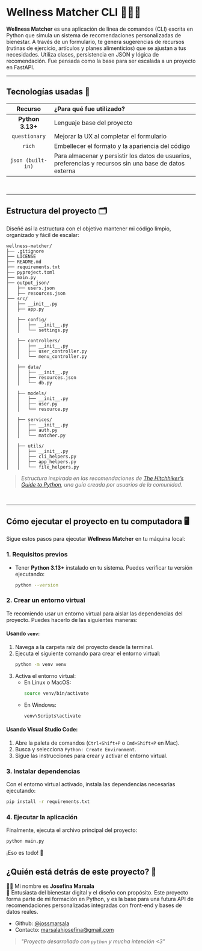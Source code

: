# Wellness Matcher CLI 🌱🧘‍♀️ 

**Wellness Matcher** es una aplicación de línea de comandos (CLI) escrita en Python que simula un sistema de recomendaciones personalizadas de bienestar. A través de un formulario, te genera sugerencias de recursos (rutinas de ejercicio, artículos y planes alimenticios) que se ajustan a tus necesidades. Utiliza clases, persistencia en JSON y lógica de recomendación. Fue pensada como la base para ser escalada a un proyecto en FastAPI.

---

## Tecnologías usadas 💾

| Recurso      | ¿Para qué fue utilizado?        | 
|:--------------:|:------------------|
| **Python 3.13+** | Lenguaje base del proyecto | 
| `questionary` | Mejorar la UX al completar el formulario |
| `rich` | Embellecer el formato y la apariencia del código |
| `json (built-in)`	| Para almacenar y persistir los datos de usuarios, preferencias y recursos sin una base de datos externa |
<br />

---

## Estructura del proyecto 🗂️

Diseñé así la estructura con el objetivo mantener mi código limpio, organizado y fácil de escalar:

``` 
wellness-matcher/
├── .gitignore
├── LICENSE
├── README.md
├── requirements.txt
├── pyproject.toml          
├── main.py
├── output_json/
│   ├── users.json
│   ├── resources.json
├── src/
│   ├── __init__.py
│   ├── app.py              
│
│   ├── config/
│   │   ├── __init__.py
│   │   └── settings.py     
│
│   ├── controllers/
│   │   ├── __init__.py
│   │   ├── user_controller.py
│   │   └── menu_controller.py
│
│   ├── data/
│   │   ├── __init__.py
│   │   ├── resources.json
│   │   └── db.py
│
│   ├── models/
│   │   ├── __init__.py
│   │   ├── user.py
│   │   └── resource.py
│
│   ├── services/           
│   │   ├── __init__.py
│   │   ├── auth.py
│   │   └── matcher.py  
│
│   ├── utils/
│   │   ├── __init__.py
│   │   ├── cli_helpers.py
│   │   ├── app_helpers.py
│   │   └── file_helpers.py 

``` 

>_Estructura inspirada en las recomendaciones de [The Hitchhiker’s Guide to Python](https://docs.python-guide.org/writing/structure/), una guía creada por usuarios de la comunidad._
<br />

---
## Cómo ejecutar el proyecto en tu computadora 🖥️

Sigue estos pasos para ejecutar **Wellness Matcher** en tu máquina local:

### 1. Requisitos previos
- Tener **Python 3.13+** instalado en tu sistema. Puedes verificar tu versión ejecutando:
  ```bash
  python --version
  ```

### 2. Crear un entorno virtual
Te recomiendo usar un entorno virtual para aislar las dependencias del proyecto. Puedes hacerlo de las siguientes maneras:

#### Usando `venv`:
1. Navega a la carpeta raíz del proyecto desde la terminal.
2. Ejecuta el siguiente comando para crear el entorno virtual:
   ```bash
   python -m venv venv
   ```
3. Activa el entorno virtual:
   - En Linux o MacOS:
     ```bash
     source venv/bin/activate
     ```
   - En Windows:
     ```bash
     venv\Scripts\activate
     ```

#### Usando Visual Studio Code:
1. Abre la paleta de comandos (`Ctrl+Shift+P` o `Cmd+Shift+P` en Mac).
2. Busca y selecciona `Python: Create Environment`.
3. Sigue las instrucciones para crear y activar el entorno virtual.

### 3. Instalar dependencias
Con el entorno virtual activado, instala las dependencias necesarias ejecutando:
```bash
pip install -r requirements.txt
```

### 4. Ejecutar la aplicación
Finalmente, ejecuta el archivo principal del proyecto:
```bash
python main.py
```

¡Eso es todo! 🌟

## ¿Quién está detrás de este proyecto? 🌷

👩‍💻 Mi nombre es **Josefina Marsala**  
💼 Entusiasta del bienestar digital y el diseño con propósito. Este proyecto forma parte de mi formación en Python, y es la base para una futura API de recomendaciones personalizadas integradas con front-end y bases de datos reales.

  - Github: [@jossmarsala](https://github.com/jossmarsala)  
  - Contacto: marsalahjosefina@gmail.com

> _"Proyecto desarrollado con `python` y mucha intención <3"_ 
